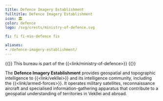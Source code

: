 ```yaml
---
title: Defence Imagery Establishment
fulltitle: Defence Imagery Establishment
icon: 🏛️
color: defence
logo: /svg/crests/ministry-of-defence.svg

fi: fi fi-min-defence fis

aliases:
- /defence-imagery-establishment/
---
```

{{<note series>}}
 This bureau is part of the {{<link/ministry-of-defence>}}
{{</note>}}

The <span class="fi fi-min-defence fis"></span> **Defence Imagery Establishment** provides geospatial and topographic intelligence to {{<link/vekllei>}} and its intelligence community, including the {{<link/armed-forces>}}. It operates military satellites, reconnaissance aircraft and specialised information-gathering apparatus that contribute to a geospatial understanding of territories in Vekllei and abroad.
